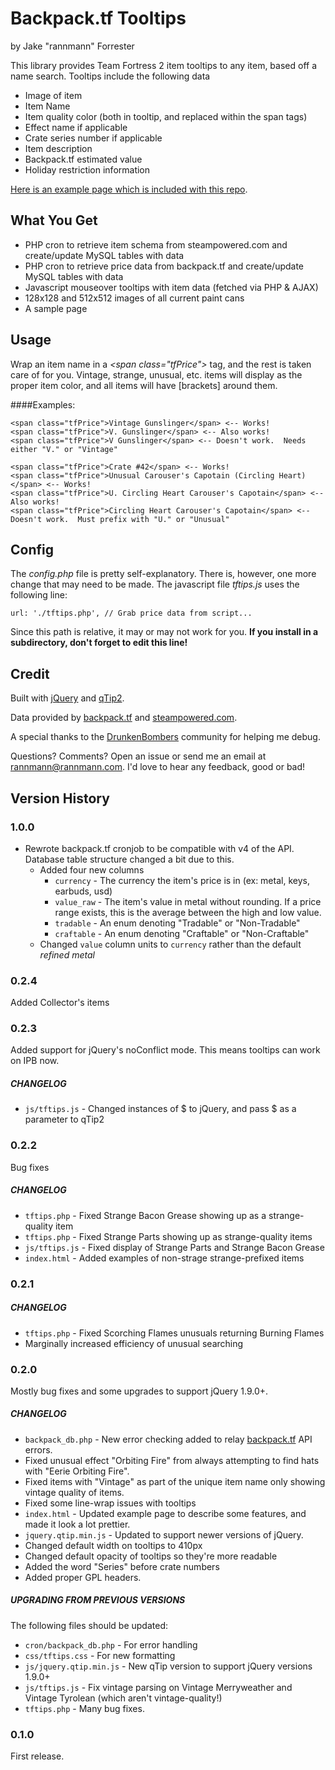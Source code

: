 Backpack.tf Tooltips
=========

by Jake "rannmann" Forrester

This library provides Team Fortress 2 item tooltips to any item, based off a name search.  Tooltips include the following data

* Image of item
* Item Name
* Item quality color (both in tooltip, and replaced within the span tags)
* Effect name if applicable
* Crate series number if applicable
* Item description
* Backpack.tf estimated value
* Holiday restriction information

[Here is an example page which is included with this repo](http://dev.rannmann.com/Backpack.tf_Tooltips/).



What You Get
-------
* PHP cron to retrieve item schema from steampowered.com and create/update MySQL tables with data
* PHP cron to retrieve price data from backpack.tf and create/update MySQL tables with data
* Javascript mouseover tooltips with item data (fetched via PHP & AJAX)
* 128x128 and 512x512 images of all current paint cans
* A sample page

Usage
-------
Wrap an item name in a *&lt;span class="tfPrice"&gt;* tag, and the rest is taken care of for you.  Vintage, strange, unusual, etc. items will display as the proper item color, and all items will have [brackets] around them.

####Examples:

    <span class="tfPrice">Vintage Gunslinger</span> <-- Works!
    <span class="tfPrice">V. Gunslinger</span> <-- Also works!
    <span class="tfPrice">V Gunslinger</span> <-- Doesn't work.  Needs either "V." or "Vintage"

    <span class="tfPrice">Crate #42</span> <-- Works!
    <span class="tfPrice">Unusual Carouser's Capotain (Circling Heart)</span> <-- Works!
    <span class="tfPrice">U. Circling Heart Carouser's Capotain</span> <-- Also works!
    <span class="tfPrice">Circling Heart Carouser's Capotain</span> <-- Doesn't work.  Must prefix with "U." or "Unusual"

Config
-------
The _config.php_ file is pretty self-explanatory.  There is, however, one more change that may need to be made.  The javascript file _tftips.js_ uses the following line:

    url: './tftips.php', // Grab price data from script...

Since this path is relative, it may or may not work for you.  __If you install in a subdirectory, don't forget to edit this line!__

Credit
-------
Built with [jQuery](http://jquery.com) and [qTip2](http://craigsworks.com/projects/qtip2).

Data provided by [backpack.tf](http://backpack.tf/api) and [steampowered.com](http://steamcommunity.com/dev).

A special thanks to the [DrunkenBombers](http://www.drunkenbombers.com) community for helping me debug.

Questions?  Comments?  Open an issue or send me an email at [rannmann@rannmann.com](mailto:rannmann@rannmann.com).  I'd love to hear any feedback, good or bad!


Version History
----------------

### 1.0.0

* Rewrote backpack.tf cronjob to be compatible with v4 of the API.  Database table structure changed a bit due to this.
    * Added four new columns
        * `currency` - The currency the item's price is in (ex: metal, keys, earbuds, usd)
        * `value_raw` -  The item's value in metal without rounding.  If a price range exists, this is the average between the high and low value.
        * `tradable` - An enum denoting "Tradable" or "Non-Tradable"
        * `craftable` - An enum denoting "Craftable" or "Non-Craftable"
    * Changed `value` column units to `currency` rather than the default _refined metal_

### 0.2.4

Added Collector's items


### 0.2.3

Added support for jQuery's noConflict mode.  This means tooltips can work on IPB now.

##### CHANGELOG

* `js/tftips.js` - Changed instances of $ to jQuery, and pass $ as a parameter to qTip2


### 0.2.2

Bug fixes

##### CHANGELOG

* `tftips.php` - Fixed Strange Bacon Grease showing up as a strange-quality item
* `tftips.php` - Fixed Strange Parts showing up as strange-quality items
* `js/tftips.js` - Fixed display of Strange Parts and Strange Bacon Grease
* `index.html` - Added examples of non-strage strange-prefixed items


### 0.2.1

##### CHANGELOG

* `tftips.php` - Fixed Scorching Flames unusuals returning Burning Flames
* Marginally increased efficiency of unusual searching


### 0.2.0

Mostly bug fixes and some upgrades to support jQuery 1.9.0+.

##### CHANGELOG

* `backpack_db.php` - New error checking added to relay [backpack.tf](http://backpack.tf/api) API errors.
* Fixed unusual effect "Orbiting Fire" from always attempting to find hats with "Eerie Orbiting Fire".
* Fixed items with "Vintage" as part of the unique item name only showing vintage quality of items.
* Fixed some line-wrap issues with tooltips
* `index.html` - Updated example page to describe some features, and made it look a lot prettier.
* `jquery.qtip.min.js` - Updated to support newer versions of jQuery.
* Changed default width on tooltips to 410px
* Changed default opacity of tooltips so they're more readable
* Added the word "Series" before crate numbers
* Added proper GPL headers.

##### UPGRADING FROM PREVIOUS VERSIONS

The following files should be updated:

* `cron/backpack_db.php` - For error handling
* `css/tftips.css` - For new formatting
* `js/jquery.qtip.min.js` - New qTip version to support jQuery versions 1.9.0+
* `js/tftips.js` - Fix vintage parsing on Vintage Merryweather and Vintage Tyrolean (which aren't vintage-quality!)
* `tftips.php` - Many bug fixes.


### 0.1.0 

First release.
